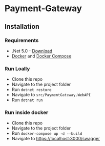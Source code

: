 # Payment-Gateway


## Installation

### Requirements

- .Net 5.0 - [Download](https://dotnet.microsoft.com/download/dotnet/5.0)
- [Docker](https://docs.docker.com/get-docker/) and [Docker Compose](https://docs.docker.com/compose/install/)

### Run Loally

- Clone this repo
- Navigate to the project folder
- Run `dotnet restore`
- Navigate to `src/PaymentGateway.WebAPI`
- Run `dotnet run`

### Run inside docker

- Clone this repo
- Navigate to the project folder
- Run `docker-compose up -d --build`
- Navigate to [https://localhost:3000/swagger](https://localhost:300/swagger)